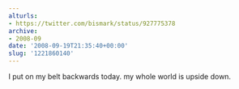 ```yaml
---
alturls:
- https://twitter.com/bismark/status/927775378
archive:
- 2008-09
date: '2008-09-19T21:35:40+00:00'
slug: '1221860140'
---
```


I put on my belt backwards today. my whole world is upside down.


